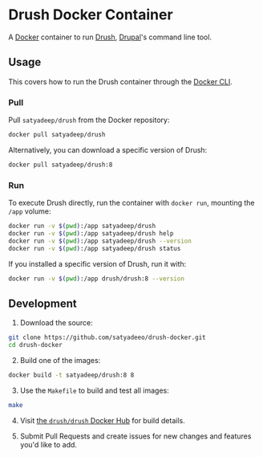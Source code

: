 # Drush Docker Container

A [Docker](http://docker.com) container to run [Drush](https://github.com/drush-ops/drush), [Drupal](http://drupal.org)'s command line tool.

## Usage

This covers how to run the Drush container through the [Docker CLI](http://docker.com).

### Pull

Pull `satyadeep/drush` from the Docker repository:

``` bash
docker pull satyadeep/drush
```

Alternatively, you can download a specific version of Drush:

``` bash
docker pull satyadeep/drush:8
```

### Run

To execute Drush directly, run the container with `docker run`, mounting the `/app` volume:

``` bash
docker run -v $(pwd):/app satyadeep/drush
docker run -v $(pwd):/app satyadeep/drush help
docker run -v $(pwd):/app satyadeep/drush --version
docker run -v $(pwd):/app satyadeep/drush status
```

If you installed a specific version of Drush, run it with:

``` bash
docker run -v $(pwd):/app drush/drush:8 --version
```

## Development

1. Download the source:
  ``` bash
  git clone https://github.com/satyadeeo/drush-docker.git
  cd drush-docker
  ```

2. Build one of the images:
  ``` bash
  docker build -t satyadeep/drush:8 8
  ```

3. Use the `Makefile` to build and test all images:
  ``` bash
  make
  ```

4. Visit [the `drush/drush` Docker Hub](https://hub.docker.com/r/satyadeep/drush/) for build details.

5. Submit Pull Requests and create issues for new changes and features you'd like to add.
